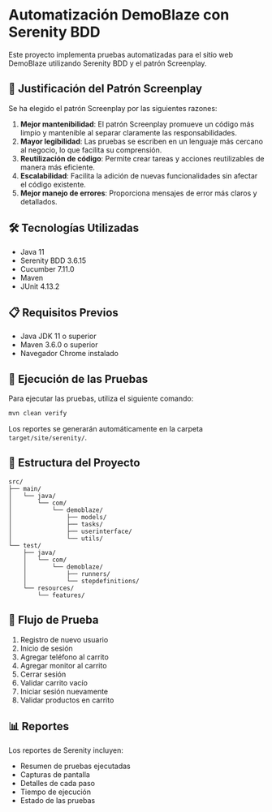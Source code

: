 # Automatización DemoBlaze con Serenity BDD

Este proyecto implementa pruebas automatizadas para el sitio web DemoBlaze utilizando Serenity BDD y el patrón Screenplay.

## 🎯 Justificación del Patrón Screenplay

Se ha elegido el patrón Screenplay por las siguientes razones:

1. **Mejor mantenibilidad**: El patrón Screenplay promueve un código más limpio y mantenible al separar claramente las responsabilidades.
2. **Mayor legibilidad**: Las pruebas se escriben en un lenguaje más cercano al negocio, lo que facilita su comprensión.
3. **Reutilización de código**: Permite crear tareas y acciones reutilizables de manera más eficiente.
4. **Escalabilidad**: Facilita la adición de nuevas funcionalidades sin afectar el código existente.
5. **Mejor manejo de errores**: Proporciona mensajes de error más claros y detallados.

## 🛠️ Tecnologías Utilizadas

- Java 11
- Serenity BDD 3.6.15
- Cucumber 7.11.0
- Maven
- JUnit 4.13.2

## 📋 Requisitos Previos

- Java JDK 11 o superior
- Maven 3.6.0 o superior
- Navegador Chrome instalado

## 🚀 Ejecución de las Pruebas

Para ejecutar las pruebas, utiliza el siguiente comando:

```bash
mvn clean verify
```

Los reportes se generarán automáticamente en la carpeta `target/site/serenity/`.

## 📁 Estructura del Proyecto

```
src/
├── main/
│   └── java/
│       └── com/
│           └── demoblaze/
│               ├── models/
│               ├── tasks/
│               ├── userinterface/
│               └── utils/
└── test/
    ├── java/
    │   └── com/
    │       └── demoblaze/
    │           ├── runners/
    │           └── stepdefinitions/
    └── resources/
        └── features/
```

## 🔄 Flujo de Prueba

1. Registro de nuevo usuario
2. Inicio de sesión
3. Agregar teléfono al carrito
4. Agregar monitor al carrito
5. Cerrar sesión
6. Validar carrito vacío
7. Iniciar sesión nuevamente
8. Validar productos en carrito

## 📊 Reportes

Los reportes de Serenity incluyen:
- Resumen de pruebas ejecutadas
- Capturas de pantalla
- Detalles de cada paso
- Tiempo de ejecución
- Estado de las pruebas 